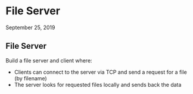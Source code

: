 # File Server
September 25, 2019

## File Server

Build a file server and client where:
- Clients can connect to the server via TCP and send a request for a file (by filename)
- The server looks for requested files locally and sends back the data